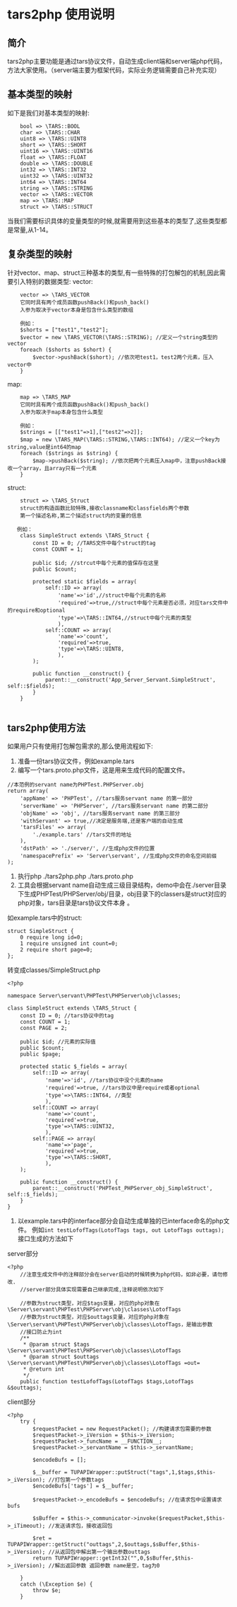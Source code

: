 # tars2php 使用说明

## 简介

tars2php主要功能是通过tars协议文件，自动生成client端和server端php代码，方法大家使用。（server端主要为框架代码，实际业务逻辑需要自己补充实现）

## 基本类型的映射

如下是我们对基本类型的映射:

```text
    bool => \TARS::BOOL
    char => \TARS::CHAR
    uint8 => \TARS::UINT8
    short => \TARS::SHORT
    uint16 => \TARS::UINT16
    float => \TARS::FLOAT
    double => \TARS::DOUBLE
    int32 => \TARS::INT32
    uint32 => \TARS::UINT32
    int64 => \TARS::INT64
    string => \TARS::STRING
    vector => \TARS::VECTOR
    map => \TARS::MAP
    struct => \TARS::STRUCT
```

当我们需要标识具体的变量类型的时候,就需要用到这些基本的类型了,这些类型都是常量,从1-14。

## 复杂类型的映射

针对vector、map、struct三种基本的类型,有一些特殊的打包解包的机制,因此需要引入特别的数据类型: vector:

```text
    vector => \TARS_VECTOR
    它同时具有两个成员函数pushBack()和push_back()
    入参为取决于vector本身是包含什么类型的数组

	例如：
    $shorts = ["test1","test2"];
    $vector = new \TARS_VECTOR(\TARS::STRING); //定义一个string类型的vector
    foreach ($shorts as $short) {
        $vector->pushBack($short); //依次吧test1，test2两个元素，压入vector中
    }
```

map:

```text
    map => \TARS_MAP
    它同时具有两个成员函数pushBack()和push_back()
    入参为取决于map本身包含什么类型

    例如：
    $strings = [["test1"=>1],["test2"=>2]];
    $map = new \TARS_MAP(\TARS::STRING,\TARS::INT64); //定义一个key为string,value是int64的map
    foreach ($strings as $string) {
        $map->pushBack($string); //依次把两个元素压入map中，注意pushBack接收一个array，且array只有一个元素
    }
```

struct:

```text
    struct => \TARS_Struct
    struct的构造函数比较特殊,接收classname和classfields两个参数
    第一个描述名称,第二个描述struct内的变量的信息

   例如：
	class SimpleStruct extends \TARS_Struct {
		const ID = 0; //TARS文件中每个struct的tag
		const COUNT = 1;

		public $id; //strcut中每个元素的值保存在这里
		public $count; 

		protected static $fields = array(
			self::ID => array(
				'name'=>'id',//struct中每个元素的名称
				'required'=>true,//struct中每个元素是否必须，对应tars文件中的require和optional
				'type'=>\TARS::INT64,//struct中每个元素的类型
				),
			self::COUNT => array(
				'name'=>'count',
				'required'=>true,
				'type'=>\TARS::UINT8,
				),
		);

		public function __construct() {
			parent::__construct('App_Server_Servant.SimpleStruct', self::$fields);
		}
	}
   
```

## tars2php使用方法

如果用户只有使用打包解包需求的,那么使用流程如下:

1. 准备一份tars协议文件，例如example.tars
2. 编写一个tars.proto.php文件，这是用来生成代码的配置文件。

```text
//本范例的servant name为PHPTest.PHPServer.obj
return array(
    'appName' => 'PHPTest', //tars服务servant name 的第一部分
    'serverName' => 'PHPServer', //tars服务servant name 的第二部分
    'objName' => 'obj', //tars服务servant name 的第三部分
    'withServant' => true,//决定是服务端,还是客户端的自动生成
    'tarsFiles' => array(
        './example.tars' //tars文件的地址
    ),
    'dstPath' => './server/', //生成php文件的位置
    'namespacePrefix' => 'Server\servant', //生成php文件的命名空间前缀
);
```

1. 执行php ./tars2php.php ./tars.proto.php
2. 工具会根据servant name自动生成三级目录结构，demo中会在./server目录下生成PHPTest/PHPServer/obj/目录，obj目录下的classers是struct对应的php对象，tars目录是tars协议文件本身 。

如example.tars中的struct:

```text
struct SimpleStruct {
    0 require long id=0;
    1 require unsigned int count=0;
    2 require short page=0;
};
```

转变成classes/SimpleStruct.php

```text
<?php

namespace Server\servant\PHPTest\PHPServer\obj\classes;

class SimpleStruct extends \TARS_Struct {
	const ID = 0; //tars协议中的tag
	const COUNT = 1;
	const PAGE = 2;
	
	public $id; //元素的实际值
	public $count; 
	public $page; 
	
	protected static $_fields = array(
		self::ID => array(
			'name'=>'id', //tars协议中没个元素的name
			'required'=>true, //tars协议中是require或者optional
			'type'=>\TARS::INT64, //类型
			),
		self::COUNT => array(
			'name'=>'count',
			'required'=>true,
			'type'=>\TARS::UINT32,
			),
		self::PAGE => array(
			'name'=>'page',
			'required'=>true,
			'type'=>\TARS::SHORT,
			),
	);

	public function __construct() {
		parent::__construct('PHPTest_PHPServer_obj_SimpleStruct', self::$_fields);
	}
}
```

1. 以example.tars中的interface部分会自动生成单独的已interface命名的php文件。 例如`int testLofofTags(LotofTags tags, out LotofTags outtags);`接口生成的方法如下

server部分

```text
<?php
    //注意生成文件中的注释部分会在server启动的时候转换为php代码，如非必要，请勿修改.
    //server部分具体实现需要自己继承完成,注释说明依次如下
    
    //参数为struct类型，对应$tags变量，对应的php对象在\Server\servant\PHPTest\PHPServer\obj\classes\LotofTags
    //参数为struct类型，对应$outtags变量，对应的php对象在\Server\servant\PHPTest\PHPServer\obj\classes\LotofTags，是输出参数
    //接口防止为int
	/**
	 * @param struct $tags \Server\servant\PHPTest\PHPServer\obj\classes\LotofTags
	 * @param struct $outtags \Server\servant\PHPTest\PHPServer\obj\classes\LotofTags =out=
	 * @return int 
	 */
	public function testLofofTags(LotofTags $tags,LotofTags &$outtags);
```

client部分

```text
<?php
	try {
		$requestPacket = new RequestPacket(); //构建请求包需要的参数
		$requestPacket->_iVersion = $this->_iVersion;
		$requestPacket->_funcName = __FUNCTION__;
		$requestPacket->_servantName = $this->_servantName;
		
		$encodeBufs = [];

		$__buffer = TUPAPIWrapper::putStruct("tags",1,$tags,$this->_iVersion); //打包第一个参数tags
		$encodeBufs['tags'] = $__buffer;
		
		$requestPacket->_encodeBufs = $encodeBufs; //在请求包中设置请求bufs

		$sBuffer = $this->_communicator->invoke($requestPacket,$this->_iTimeout); //发送请求包，接收返回包

		$ret = TUPAPIWrapper::getStruct("outtags",2,$outtags,$sBuffer,$this->_iVersion); //从返回包中解出第一个输出参数outtags
		return TUPAPIWrapper::getInt32("",0,$sBuffer,$this->_iVersion); //解出返回参数 返回参数 name是空，tag为0

	}
	catch (\Exception $e) {
		throw $e;
	}
```

